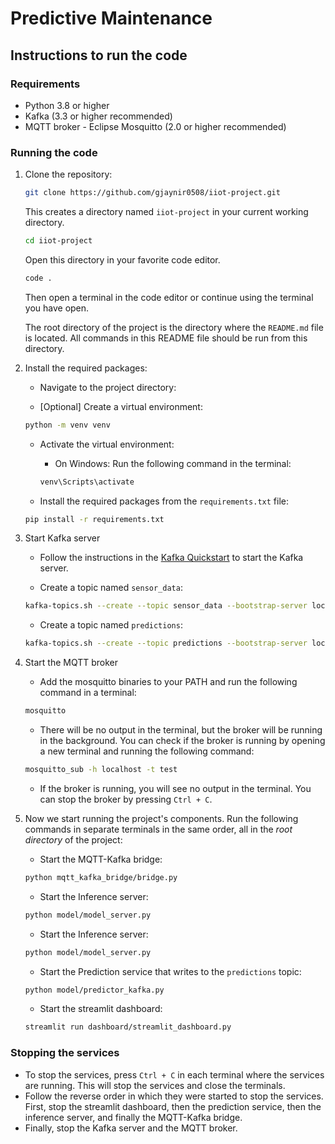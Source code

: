 # Predictive Maintenance

## Instructions to run the code

### Requirements

- Python 3.8 or higher
- Kafka (3.3 or higher recommended)
- MQTT broker - Eclipse Mosquitto (2.0 or higher recommended)

### Running the code

1. Clone the repository:

    ```bash
    git clone https://github.com/gjaynir0508/iiot-project.git
    ```

    This creates a directory named `iiot-project` in your current working directory.

    ```bash
    cd iiot-project
    ```

    Open this directory in your favorite code editor.

    ```bash
    code .
    ```

    Then open a terminal in the code editor or continue using the terminal you have open.

    The root directory of the project is the directory where the `README.md` file is located. All commands in this README file should be run from this directory.

2. Install the required packages:
    - Navigate to the project directory:

    - [Optional] Create a virtual environment:

    ```bash
    python -m venv venv
    ```

    - Activate the virtual environment:
        - On Windows: Run the following command in the terminal:

        ```bash
        venv\Scripts\activate
        ```

    - Install the required packages from the `requirements.txt` file:

    ```bash
    pip install -r requirements.txt
    ```

3. Start Kafka server

   - Follow the instructions in the [Kafka Quickstart](https://kafka.apache.org/quickstart) to start the Kafka server.

   - Create a topic named `sensor_data`:

    ```bash
    kafka-topics.sh --create --topic sensor_data --bootstrap-server localhost:9092 --partitions 1 --replication-factor 1
    ```

   - Create a topic named `predictions`:

    ```bash
    kafka-topics.sh --create --topic predictions --bootstrap-server localhost:9092 --partitions 1 --replication-factor 1
    ```

4. Start the MQTT broker
    - Add the mosquitto binaries to your PATH and run the following command in a terminal:

    ```bash
    mosquitto
    ```

    - There will be no output in the terminal, but the broker will be running in the background. You can check if the broker is running by opening a new terminal and running the following command:

    ```bash
    mosquitto_sub -h localhost -t test
    ```

    - If the broker is running, you will see no output in the terminal. You can stop the broker by pressing `Ctrl + C`.
5. Now we start running the project's components. Run the following commands in separate terminals in the same order, all in the _root directory_ of the project:

    - Start the MQTT-Kafka bridge:

    ```bash
    python mqtt_kafka_bridge/bridge.py
    ```

    - Start the Inference server:

    ```bash
    python model/model_server.py
    ```

    - Start the Inference server:

    ```bash
    python model/model_server.py
    ```

    - Start the Prediction service that writes to the `predictions` topic:

    ```bash
    python model/predictor_kafka.py
    ```

    - Start the streamlit dashboard:

    ```bash
    streamlit run dashboard/streamlit_dashboard.py
    ```

### Stopping the services

- To stop the services, press `Ctrl + C` in each terminal where the services are running. This will stop the services and close the terminals.
- Follow the reverse order in which they were started to stop the services. First, stop the streamlit dashboard, then the prediction service, then the inference server, and finally the MQTT-Kafka bridge.
- Finally, stop the Kafka server and the MQTT broker.
